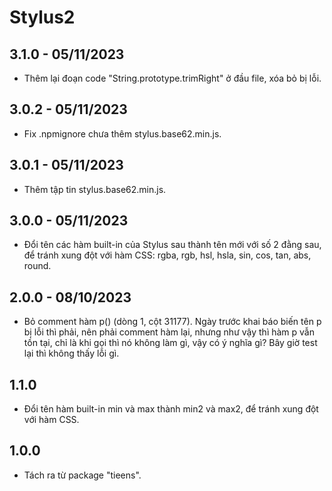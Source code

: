 # Stylus2

## 3.1.0 - 05/11/2023

- Thêm lại đoạn code "String.prototype.trimRight" ở đầu file, xóa bỏ bị lỗi.

## 3.0.2 - 05/11/2023

- Fix .npmignore chưa thêm stylus.base62.min.js.

## 3.0.1 - 05/11/2023

- Thêm tập tin stylus.base62.min.js.

## 3.0.0 - 05/11/2023

- Đổi tên các hàm built-in của Stylus sau thành tên mới với số 2 đằng sau, để tránh xung đột với hàm CSS: rgba, rgb, hsl, hsla, sin, cos, tan, abs, round.

## 2.0.0 - 08/10/2023

- Bỏ comment hàm p() (dòng 1, cột 31177). Ngày trước khai báo biến tên p bị lỗi thì phải, nên phải comment hàm lại, nhưng như vậy thì hàm p vẫn tồn tại, chỉ là khi gọi thì nó không làm gì, vậy có ý nghĩa gì? Bây giờ test lại thì không thấy lỗi gì.

## 1.1.0

- Đổi tên hàm built-in min và max thành min2 và max2, để tránh xung đột với hàm CSS.

## 1.0.0

- Tách ra từ package "tieens".
